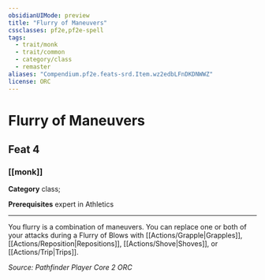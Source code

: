 ```yaml
---
obsidianUIMode: preview
title: "Flurry of Maneuvers"
cssclasses: pf2e,pf2e-spell
tags:
  - trait/monk
  - trait/common
  - category/class
  - remaster
aliases: "Compendium.pf2e.feats-srd.Item.wz2edbLFnDKDNWWZ"
license: ORC
---
```

# Flurry of Maneuvers
## Feat 4
### [[monk]]

**Category** class; 



**Prerequisites** expert in Athletics
* * *
You flurry is a combination of maneuvers. You can replace one or both of your attacks during a Flurry of Blows with [[Actions/Grapple|Grapples]], [[Actions/Reposition|Repositions]], [[Actions/Shove|Shoves]], or [[Actions/Trip|Trips]].

*Source: Pathfinder Player Core 2*
*ORC*